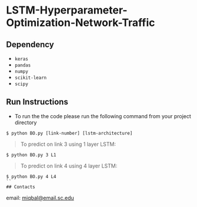 # LSTM-Hyperparameter-Optimization-Network-Traffic

## Dependency 

- `keras`
- `pandas`
- `numpy`
- `scikit-learn`
- `scipy`

## Run Instructions

- To run the the code please run the following command from your project 
directory 
```
$ python BO.py [link-number] [lstm-architecture]
```
> To predict on link 3 using 1 layer LSTM:
```
$ python BO.py 3 L1
```
> To predict on link 4 using 4 layer LSTM:
```
$ python BO.py 4 L4
``
## Contacts
```
email: miqbal@email.sc.edu
```
